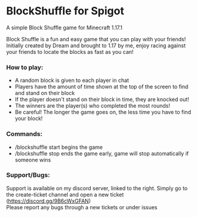 # BlockShuffle for Spigot

A simple Block Shuffle game for Minecraft 1.17.1

Block Shuffle is a fun and easy game that you can play with your friends! Initially created by Dream and brought to 1.17 by me, enjoy racing against your friends to locate the blocks as fast as you can!

### How to play:
- A random block is given to each player in chat
- Players have the amount of time shown at the top of the screen to find and stand on their block
- If the player doesn't stand on their block in time, they are knocked out!
- The winners are the player(s) who completed the most rounds!
- Be careful! The longer the game goes on, the less time you have to find your block!

### Commands:  
- /blockshuffle start begins the game
- /blockshuffle stop ends the game early, game will stop automatically if someone wins  
  
### Support/Bugs:  
Support is available on my discord server, linked to the right. Simply go to the create-ticket channel and open a new ticket (https://discord.gg/9B6cWxGFAN)  
Please report any bugs through a new tickets or under issues
